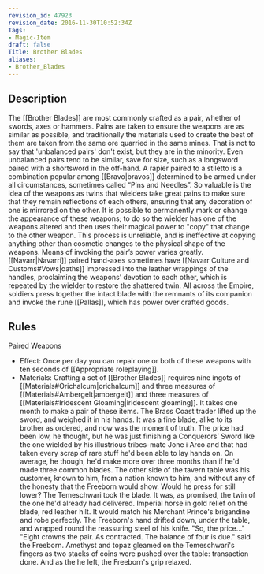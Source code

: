 ```yaml
---
revision_id: 47923
revision_date: 2016-11-30T10:52:34Z
Tags:
- Magic-Item
draft: false
Title: Brother Blades
aliases:
- Brother_Blades
---
```

## Description
The [[Brother Blades]] are most commonly crafted as a pair, whether of swords, axes or hammers. Pains are taken to ensure the weapons are as similar as possible, and traditionally the materials used to create the best of them are taken from the same ore quarried in the same mines. That is not to say that 'unbalanced pairs' don't exist, but they are in the minority. Even unbalanced pairs tend to be similar, save for size, such as a longsword paired with a shortsword in the off-hand. A rapier paired to a stiletto is a combination popular among [[Bravo|bravos]] determined to be armed under all circumstances, sometimes called “Pins and Needles”. So valuable is the idea of the weapons as twins that wielders take great pains to make sure that they remain reflections of each others, ensuring that any decoration of one is mirrored on the other. 
It is possible to permanently mark or change the appearance of these weapons; to do so the wielder has one of the weapons altered and then uses their magical power to "copy" that change to the other weapon. This process is unreliable, and is ineffective at copying anything other than cosmetic changes to the physical shape of the weapons.
Means of invoking the pair’s power varies greatly. [[Navarr|Navarri]] paired hand-axes sometimes have [[Navarr Culture and Customs#Vows|oaths]] impressed into the leather wrappings of the handles, proclaiming the weapons’ devotion to each other, which is repeated by the wielder to restore the shattered twin. All across the Empire, soldiers press together the intact blade with the remnants of its companion and invoke the rune [[Pallas]], which has power over crafted goods.
## Rules
Paired Weapons
* Effect: Once per day you can repair one or both of these weapons with ten seconds of [[Appropriate roleplaying]].
* Materials: Crafting a set of [[Brother Blades]] requires nine ingots of [[Materials#Orichalcum|orichalcum]] and three measures of [[Materials#Ambergelt|ambergelt]] and three measures of [[Materials#Iridescent Gloaming|iridescent gloaming]]. It takes one month to make a pair of these items.
The Brass Coast trader lifted up the sword, and weighed it in his hands. It was a fine blade, alike to its brother as ordered, and now was the moment of truth. The price had been low, he thought, but he was just finishing a Conquerors’ Sword like the one wielded by his illustrious tribes-mate Jone i Arco and that had taken every scrap of rare stuff he'd been able to lay hands on. On average, he though, he'd make more over three months than if he'd made three common blades. The other side of the tavern table was his customer, known to him, from a nation known to him, and without any of the honesty that the Freeborn would show. Would he press for still lower?
The Temeschwari took the blade. It was, as promised, the twin of the one he'd already had delivered. Imperial horse in gold relief on the blade, red leather hilt. It would match his Merchant Prince's brigandine and robe perfectly.
The Freeborn's hand drifted down, under the table, and wrapped round the reassuring steel of his knife. 
"So, the price..."
"Eight crowns the pair. As contracted. The balance of four is due." said the Freeborn. Amethyst and topaz gleamed on the Temeschwari's fingers as two stacks of coins were pushed over the table: transaction done.
And as the he left, the Freeborn's grip relaxed.
